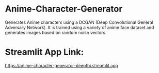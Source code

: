 # Anime-Character-Generator
Generates Anime characters using a DCGAN (Deep Convolutional General Adversary Network). It is trained using a variety of anime face dataset and generates images based on random noise vectors.

# Streamlit App Link: 
https://anime-character-generator-deepthi.streamlit.app
